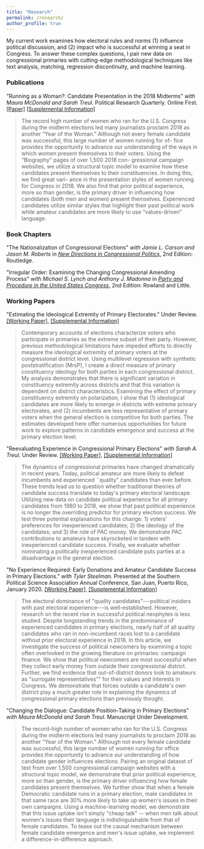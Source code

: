 ```yaml
---
title: "Research"
permalink: /research/
author_profile: true
---
```


My current work examines how electoral rules and norms (1) influence political discussion, and (2) impact who is successful at winning a seat in Congress. To answer these complex questions, I pair new data on congressional primaries with cutting-edge methodological techniques like text analysis, matching, regression discontinuity, and machine learning. 

### Publications

"Running as a Woman?: Candidate Presentation in the 2018 Midterms" *with Maura McDonald and Sarah Treul.* Political Research Quarterly. Online First. [[Paper]](/files/women_final.pdf) [[Supplemental Information]](/files/women_appendix.pdf)

> The record high number of women who ran for the U.S. Congress during the midterm elections led many journalists proclaim 2018 as another “Year of the Woman.” Although not every female candidate was successful, this large number of women running for of- fice provides the opportunity to advance our understanding of the ways in which women present themselves to their voters. Using the “Biography” pages of over 1,500 2018 con- gressional campaign websites, we utilize a structural topic model to examine how these candidates present themselves to their constituencies. In doing this, we find great vari- ance in the presentation styles of women running for Congress in 2018. We also find that prior political experience, more so than gender, is the primary driver in influencing how candidates (both men and women) present themselves. Experienced candidates utilize similar styles that highlight their past political work while amateur candidates are more likely to use “values-driven” language.

### Book Chapters 

"The Nationalization of Congressional Elections" *with Jamie L. Carson and Jason M. Roberts* in [*New Directions in Congressional Politics,*](https://www.routledge.com/New-Directions-in-Congressional-Politics/Carson-Lynch/p/book/9780367466541) 2nd Edition: Routledge.

"Irregular Order: Examining the Changing Congressional Amending Process" *with Michael S. Lynch and Anthony J. Madonna* in [*Party and Procedure in the United States Congress,*](https://rowman.com/ISBN/9781442258747/Party-and-Procedure-in-the-United-States-Congress-Second-Edition) 2nd Edition: Rowland and Little.

### Working Papers

"Estimating the Ideological Extremity of Primary Electorates." Under Review. [[Working Paper]](/files/estimating_ideology.pdf), [[Supplemental Information]](/files/primaries_appendix.pdf)

> Contemporary accounts of elections characterize voters who participate in primaries as the extreme subset of their party. However, previous methodological limitations have impeded efforts to directly measure the ideological extremity of primary voters at the congressional district level. Using multilevel regression with synthetic poststratification (MrsP), I create a direct measure of primary constituency ideology for both parties in each congressional district. My analysis demonstrates that there is significant variation in constituency extremity across districts and that this variation is dependent on district characteristics. Examining the effect of primary constituency extremity on polarization, I show that (1) ideological candidates are more likely to emerge in districts with extreme primary electorates, and (2) incumbents are less representative of primary voters when the general election is competitive for both parties. The estimates developed here offer numerous opportunities for future work to explore patterns in candidate emergence and success at the primary election level.

"Reevaluating Experience in Congressional Primary Elections" *with Sarah A. Treul.* Under Review. [[Working Paper]](/files/amateurs_final.pdf), [[Supplemental Information]](/files/amateur_appendix.pdf)

> The dynamics of congressional primaries have changed dramatically in recent years. Today, political amateur are more likely to defeat incumbents and experienced ``quality" candidates than ever before.  These trends lead us to question whether traditional theories of candidate success translate to today's primary electoral landscape. Utilizing new data on candidate political experience for all primary candidates from 1980 to 2018, we show that past political experience is no longer the overriding predictor for primary election success. We test three potential explanations for this change: 1) voters' preferences for inexperienced candidates; 2) the ideology of the candidates; and 3) the role of PAC money. We demonstrate PAC contributions to amateurs have skyrocketed in tandem with inexperienced candidate success. Finally, we evaluate whether nominating a politically inexperienced candidate puts parties at a disadvantage in the general election.

"No Experience Required: Early Donations and Amateur Candidate Success in Primary Elections." *with Tyler Steelman.* Presented at the Southern Political Science Association Annual Conference, San Juan, Puerto Rico, January 2020. [[Working Paper]](/files/early_money.pdf), [[Supplemental Information]](/files/early_money_appendix.pdf)

>The electoral dominance of "quality candidates"---political insiders with past electoral experience---is well-established. However, research on the recent rise in successful political neophytes is less studied. Despite longstanding trends in the predominance of experienced candidates in primary elections, nearly half of all quality candidates who ran in non-incumbent races lost to a candidate without prior electoral experience in 2018. In this article, we investigate the success of political newcomers by examining a topic often overlooked in the growing literature on primaries: campaign finance. We show that political newcomers are most successful when they collect early money from outside their congressional district. Further, we find evidence that out-of-district donors look to amateurs as "surrogate representatives"" for their values and interests in Congress. We demonstrate that forces outside a candidate's own district play a much greater role in explaining the dynamics of congressional primary elections than previously thought.

"Changing the Dialogue: Candidate Position-Taking in Primary Elections" *with Maura McDonald and Sarah Treul.* Manuscript Under Development.

>The record-high number of women who ran for the U.S. Congress during the midterm elections led many journalists to proclaim 2018 as another "Year of the Woman." Although not every female candidate was successful, this large number of women running for office provides the opportunity to advance our understanding of how candidate gender influences elections. Pairing an original dataset of text from over 1,500 congressional campaign websites with a structural topic model, we demonstrate that prior political experience, more so than gender, is the primary driver influencing how female candidates present themselves. We further show that when a female Democratic candidate runs in a primary election, male candidates in that same race are 30% more likely to take up women's issues in their own campaigns. Using a machine-learning model, we demonstrate that this issue uptake isn't simply "cheap talk" -- when men talk about women's issues their language is indistinguishable from that of female candidates. To tease out the causal mechanism between female candidate emergence and men's issue uptake, we implement a difference-in-difference approach.




